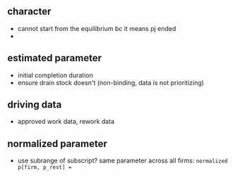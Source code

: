 ## character
- cannot start from the equilibrium bc it means pj ended
- 
## estimated parameter
- initial completion duration
- ensure drain stock doesn't (non-binding, data is not prioritizing)

## driving data
- approved work data, rework data


## normalized parameter
- use subrange of subscript? same parameter across all firms: `normalized p[firm, p_rest] = `